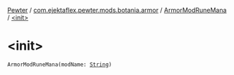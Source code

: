 [Pewter](../../index.md) / [com.ejektaflex.pewter.mods.botania.armor](../index.md) / [ArmorModRuneMana](index.md) / [&lt;init&gt;](./-init-.md)

# &lt;init&gt;

`ArmorModRuneMana(modName: `[`String`](https://kotlinlang.org/api/latest/jvm/stdlib/kotlin/-string/index.html)`)`